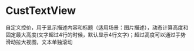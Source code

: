 # CustTextView
自定义控价，用于显示描述内容和标题（适用场景：图片描述），动态计算高度和固定最大高度(文字超过4行的时候，默认显示4行文字)；超过高度可以通过手势滑动拉大视图，文本单独滚动
